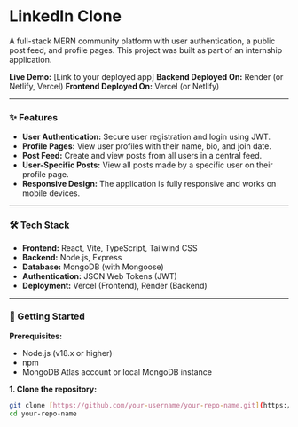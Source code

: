 # LinkedIn Clone

A full-stack MERN community platform with user authentication, a public post feed, and profile pages. This project was built as part of an internship application.

**Live Demo:** [Link to your deployed app]
**Backend Deployed On:** Render (or Netlify, Vercel)
**Frontend Deployed On:** Vercel (or Netlify)

---

### ✨ Features

* **User Authentication:** Secure user registration and login using JWT.
* **Profile Pages:** View user profiles with their name, bio, and join date.
* **Post Feed:** Create and view posts from all users in a central feed.
* **User-Specific Posts:** View all posts made by a specific user on their profile page.
* **Responsive Design:** The application is fully responsive and works on mobile devices.

---

### 🛠️ Tech Stack

* **Frontend:** React, Vite, TypeScript, Tailwind CSS
* **Backend:** Node.js, Express
* **Database:** MongoDB (with Mongoose)
* **Authentication:** JSON Web Tokens (JWT)
* **Deployment:** Vercel (Frontend), Render (Backend)

---

### 🚀 Getting Started

**Prerequisites:**
* Node.js (v18.x or higher)
* npm
* MongoDB Atlas account or local MongoDB instance

**1. Clone the repository:**
```bash
git clone [https://github.com/your-username/your-repo-name.git](https://github.com/your-username/your-repo-name.git)
cd your-repo-name